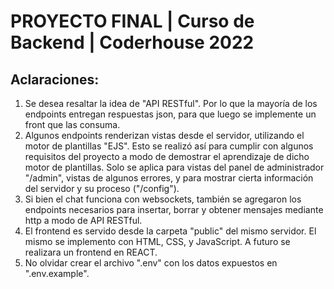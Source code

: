 # PROYECTO FINAL | Curso de Backend | Coderhouse 2022

## Aclaraciones:
1) Se desea resaltar la idea de "API RESTful". Por lo que la mayoría de los endpoints entregan respuestas json, para que luego se implemente un front que las consuma.
2) Algunos endpoints renderizan vistas desde el servidor, utilizando el motor de plantillas "EJS". Esto se realizó así para cumplir con algunos requisitos del proyecto a modo de demostrar el aprendizaje de dicho motor de plantillas. Solo se aplica para vistas del panel de administrador "/admin", vistas de algunos errores, y para mostrar cierta información del servidor y su proceso ("/config").
3) Si bien el chat funciona con websockets, también se agregaron los endpoints necesarios para insertar, borrar y obtener mensajes mediante http a modo de API RESTful.
4) El frontend es servido desde la carpeta "public" del mismo servidor. El mismo se implemento con HTML, CSS, y JavaScript. A futuro se realizara un frontend en REACT.
5) No olvidar crear el archivo ".env" con los datos expuestos en ".env.example".